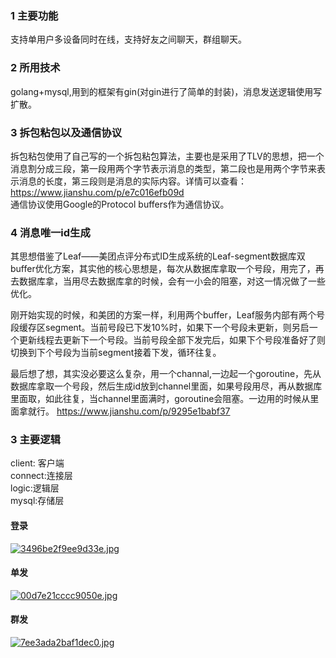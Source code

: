 ### 1 主要功能
支持单用户多设备同时在线，支持好友之间聊天，群组聊天。
### 2 所用技术
golang+mysql,用到的框架有gin(对gin进行了简单的封装)，消息发送逻辑使用写扩散。
### 3 拆包粘包以及通信协议
拆包粘包使用了自己写的一个拆包粘包算法，主要也是采用了TLV的思想，把一个消息割分成三段，第一段用两个字节表示消息的类型，第二段也是用两个字节来表示消息的长度，第三段则是消息的实际内容。详情可以查看：  
https://www.jianshu.com/p/e7c016efb09d  
通信协议使用Google的Protocol buffers作为通信协议。
### 4 消息唯一id生成
其思想借鉴了Leaf——美团点评分布式ID生成系统的Leaf-segment数据库双buffer优化方案，其实他的核心思想是，每次从数据库拿取一个号段，用完了，再去数据库拿，当用尽去数据库拿的时候，会有一小会的阻塞，对这一情况做了一些优化。

刚开始实现的时候，和美团的方案一样，利用两个buffer，Leaf服务内部有两个号段缓存区segment。当前号段已下发10%时，如果下一个号段未更新，则另启一个更新线程去更新下一个号段。当前号段全部下发完后，如果下个号段准备好了则切换到下个号段为当前segment接着下发，循环往复。

最后想了想，其实没必要这么复杂，用一个channal,一边起一个goroutine，先从数据库拿取一个号段，然后生成id放到channel里面，如果号段用尽，再从数据库里面取，如此往复，当channel里面满时，goroutine会阻塞。一边用的时候从里面拿就行。
https://www.jianshu.com/p/9295e1babf37
### 3 主要逻辑
client: 客户端  
connect:连接层  
logic:逻辑层  
mysql:存储层  
#### 登录
[![3496be2f9ee9d33e.jpg](http://www.wailian.work/images/2018/11/12/3496be2f9ee9d33e.jpg)](http://www.wailian.work/image/BVGV24)
#### 单发
[![00d7e21cccc9050e.jpg](http://www.wailian.work/images/2018/11/12/00d7e21cccc9050e.jpg)](http://www.wailian.work/image/BVGZkp)
#### 群发
[![7ee3ada2baf1dec0.jpg](http://www.wailian.work/images/2018/11/12/7ee3ada2baf1dec0.jpg)](http://www.wailian.work/image/BVGtLc)
